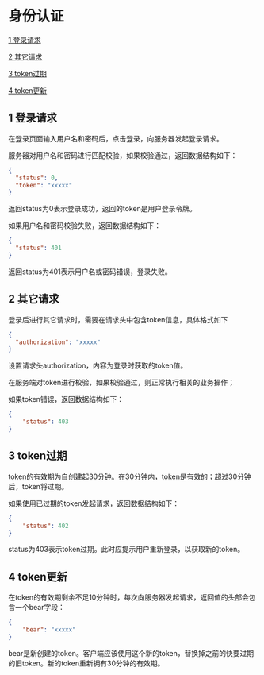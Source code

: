# 身份认证
[1  登录请求](#user-content-1--登录请求)

[2  其它请求](#user-content-2--其它请求)

[3  token过期](#user-content-3--token过期)

[4  token更新](#user-content-4--token更新)



##  1  登录请求

在登录页面输入用户名和密码后，点击登录，向服务器发起登录请求。

服务器对用户名和密码进行匹配校验，如果校验通过，返回数据结构如下：

```json
{
  "status": 0,
  "token": "xxxxx"
}
```

返回status为0表示登录成功，返回的token是用户登录令牌。



如果用户名和密码校验失败，返回数据结构如下：

```json
{
  "status": 401
}
```

返回status为401表示用户名或密码错误，登录失败。



##  2  其它请求

登录后进行其它请求时，需要在请求头中包含token信息，具体格式如下

```json
{
  "authorization": "xxxxx"
}
```

设置请求头authorization，内容为登录时获取的token值。

在服务端对token进行校验，如果校验通过，则正常执行相关的业务操作；

如果token错误，返回数据结构如下：

```json
{
    "status": 403
}
```



##  3  token过期

token的有效期为自创建起30分钟。在30分钟内，token是有效的；超过30分钟后，token将过期。

如果使用已过期的token发起请求，返回数据结构如下：

```json
{
    "status": 402
}
```

status为403表示token过期。此时应提示用户重新登录，以获取新的token。



##  4  token更新

在token的有效期剩余不足10分钟时，每次向服务器发起请求，返回值的头部会包含一个bear字段：

```json
{
    "bear": "xxxxx"
}
```

bear是新创建的token。客户端应该使用这个新的token，替换掉之前的快要过期的旧token。新的token重新拥有30分钟的有效期。